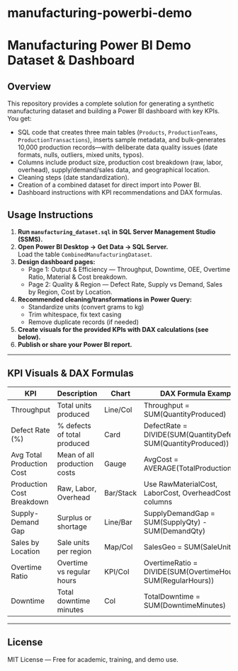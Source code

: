 # manufacturing-powerbi-demo

# Manufacturing Power BI Demo Dataset & Dashboard

## Overview
This repository provides a complete solution for generating a synthetic manufacturing dataset and building a Power BI dashboard with key KPIs.  
You get:

- SQL code that creates three main tables (`Products`, `ProductionTeams`, `ProductionTransactions`), inserts sample metadata, and bulk-generates 10,000 production records—with deliberate data quality issues (date formats, nulls, outliers, mixed units, typos).
- Columns include product size, production cost breakdown (raw, labor, overhead), supply/demand/sales data, and geographical location.
- Cleaning steps (date standardization).
- Creation of a combined dataset for direct import into Power BI.
- Dashboard instructions with KPI recommendations and DAX formulas.

## Usage Instructions

1. **Run `manufacturing_dataset.sql` in SQL Server Management Studio (SSMS).**
2. **Open Power BI Desktop → Get Data → SQL Server.**  
   Load the table `CombinedManufacturingDataset`.
3. **Design dashboard pages:**
    - Page 1: Output & Efficiency — Throughput, Downtime, OEE, Overtime Ratio, Material & Cost breakdown.
    - Page 2: Quality & Region — Defect Rate, Supply vs Demand, Sales by Region, Cost by Location.
4. **Recommended cleaning/transformations in Power Query:**
    - Standardize units (convert grams to kg)
    - Trim whitespace, fix text casing
    - Remove duplicate records (if needed)
5. **Create visuals for the provided KPIs with DAX calculations (see below).**
6. **Publish or share your Power BI report.**

---

## KPI Visuals & DAX Formulas

| KPI                      | Description                      | Chart   | DAX Formula Example                                       |
|--------------------------|----------------------------------|---------|-----------------------------------------------------------|
| Throughput               | Total units produced             | Line/Col| Throughput = SUM(QuantityProduced)                        |
| Defect Rate (%)          | % defects of total produced      | Card    | DefectRate = DIVIDE(SUM(QuantityDefective), SUM(QuantityProduced)) |
| Avg Total Production Cost| Mean of all production costs     | Gauge   | AvgCost = AVERAGE(TotalProductionCost)                    |
| Production Cost Breakdown| Raw, Labor, Overhead             | Bar/Stack| Use RawMaterialCost, LaborCost, OverheadCost columns      |
| Supply-Demand Gap        | Surplus or shortage              | Line/Bar| SupplyDemandGap = SUM(SupplyQty) - SUM(DemandQty)         |
| Sales by Location        | Sale units per region            | Map/Col | SalesGeo = SUM(SaleUnits)                                 |
| Overtime Ratio           | Overtime vs regular hours        | KPI/Col | OvertimeRatio = DIVIDE(SUM(OvertimeHours), SUM(RegularHours)) |
| Downtime                 | Total downtime minutes           | Col     | TotalDowntime = SUM(DowntimeMinutes)                      |

---

## License
MIT License — Free for academic, training, and demo use.
